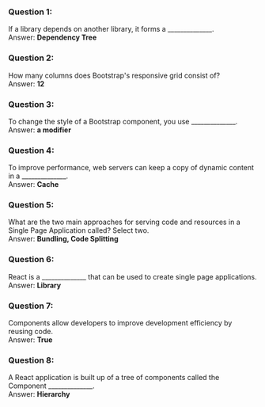### Question 1:

If a library depends on another library, it forms a ______________.\
Answer: **Dependency Tree**

### Question 2:

How many columns does Bootstrap's responsive grid consist of?\
Answer: **12**

### Question 3:

To change the style of a Bootstrap component, you use  ______________.\
Answer: **a modifier**

### Question 4:

To improve performance, web servers can keep a copy of dynamic content in a ______________.\
Answer: **Cache**

### Question 5:

What are the two main approaches for serving code and resources in a Single Page Application called? Select two.\
Answer: **Bundling, Code Splitting**

### Question 6:

React is a ______________ that can be used to create single page applications.\
Answer: **Library**

### Question 7:

Components allow developers to improve development efficiency by reusing code.\
Answer: **True**

### Question 8:

A React application is built up of a tree of components called the Component ______________.\
Answer: **Hierarchy**
